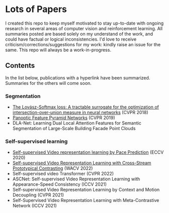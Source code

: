 # Lots of Papers

I created this repo to keep myself motivated to stay up-to-date with ongoing research in several areas of computer vision and reinforcement learning. All summaries posted are based solely on my understand of the work, and could have factual or logical inconsistencies. I'd love to receive criticism/corrections/suggestions for my work: kindly raise an issue for the same. This repo will always be a work-in-progress.

## Contents
In the list below, publications with a hyperlink have been summarized. Summaries for the others will come soon. 

### Segmentation
 - [The Lovász-Softmax loss: A tractable surrogate for the optimization of intersection-over-union measure in neural networks](segmentation.md/#the-lovász-softmax-loss-a-tractable-surrogate-for-the-optimization-of-intersection-over-union-measure-in-neural-networkshttpsarxivorgpdf170508790pdf-cvpr-2018) (CVPR 2018)
 - [Panoptic Feature Pyramid Networks](segmentation.md/#panoptic-feature-pyramid-networkshttpsarxivorgpdf190102446pdf-cvpr-2019) (CVPR 2019)
 - DLA-Net: Learning Dual Local Attention Features for Semantic Segmentation of Large-Scale Building Facade Point Clouds

### Self-supervised learning
 - [Self-supervised Video representation learning by Pace Prediction](self_supervised_learning.md/#self-supervised-video-representation-learning-by-pace-predictionhttpsarxivorgpdf200805861pdf) (ECCV 2020)
 - [Self-supervised Video Representation Learning with Cross-Stream Prototypical Contrasting](self_supervised_learning.md/#self-supervised-video-representation-learning-with-cross-stream-prototypical-contrastinghttpsarxivorgpdf210610137pdf) (WACV 2022)
 - Self-supervised video Transformer (CVPR 2022)
 - ASCNet: Self-supervised Video Representation Learning with Appearance-Speed Consistency (ICCV 2021)
 - Self-supervised Video Representation Learning by Context and Motion Decoupling (CVPR 2021)
 - Self-Supervised Video Representation Learning with Meta-Contrastive Network (ICCV 2021)
